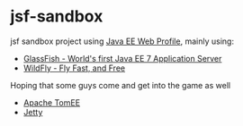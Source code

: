 jsf-sandbox
===========

jsf sandbox project using [Java EE Web Profile](https://jcp.org/en/jsr/detail?id=342), mainly using:

- [GlassFish - World's first Java EE 7 Application Server](https://glassfish.java.net/downloads/ri/)
- [WildFly - Fly Fast, and Free](http://wildfly.org/downloads/)

Hoping that some guys come and get into the game as well
- [Apache TomEE](http://tomee.apache.org/downloads.html)
- [Jetty](http://www.eclipse.org/jetty/documentation/9.2.0.v20140526/jetty-javaee.html)
